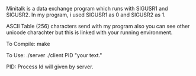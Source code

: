 Minitalk is a data exchange program which runs with SIGUSR1 and SIGUSR2.
In my program, i used SIGUSR1 as 0 and SIGUSR2 as 1. 

ASCII Table (256) characters send with my program also you can see other unicode charachter but this is linked with your running environment.

To Compile:
make

To Use:
./server 
./client PID "your text." 

PID: Process Id will given by server.
